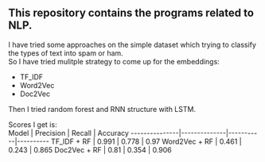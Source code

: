 ## This repository contains the programs related to NLP.<br>

I have tried some approaches on the simple dataset which trying to classify the types of text into spam or ham.<br>
So I have tried mulitple strategy to come up for the embeddings: <br>

* TF_IDF<br>
* Word2Vec<br>
* Doc2Vec<br>

Then I tried random forest and RNN structure with LSTM.<br>

Scores I get is:<br>
Model          |   Precision  |  Recall   | Accuracy 
---------------|--------------|-----------|----------
TF_IDF + RF    |   0.991      |   0.778   |   0.97
Word2Vec + RF  |   0.461      |   0.243   |   0.865
Doc2Vec + RF   |   0.81       |   0.354   |   0.906
